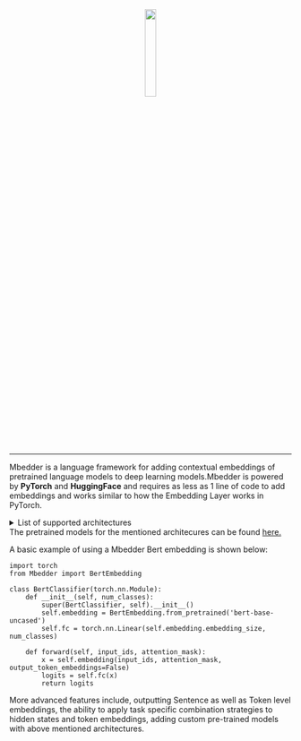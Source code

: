<div align="center">
<img src="https://user-images.githubusercontent.com/13309365/90921051-0885f480-e3af-11ea-9fbc-3e45e2bcc4b7.jpg" width="20%"/>
</div>

---
Mbedder is a language framework for adding contextual embeddings of pretrained language models to deep learning models.Mbedder is powered by <b>PyTorch</b> and <b>HuggingFace</b> and requires as less as 1 line of code to add embeddings and works similar to how the Embedding Layer works in PyTorch.

<details><summary>List of supported architectures</summary><p>
    - **Bert**
    - **XLNet**
    - **Albert**
    - **TransfoXL**
    - **DistilBert**
    - **Roberta**
    - **XLM**
    - **XLMRoberta**
    - **GPT**
    - **GPT2**
    - **Flaubert**
</p></details>
The pretrained models for the mentioned architecures can be found <a href='https://huggingface.co/transformers/pretrained_models.html'>here.</a>

A basic example of using a Mbedder Bert embedding is shown below:
```
import torch
from Mbedder import BertEmbedding

class BertClassifier(torch.nn.Module):
    def __init__(self, num_classes):
        super(BertClassifier, self).__init__()
        self.embedding = BertEmbedding.from_pretrained('bert-base-uncased')
        self.fc = torch.nn.Linear(self.embedding.embedding_size, num_classes)
    
    def forward(self, input_ids, attention_mask):
        x = self.embedding(input_ids, attention_mask, output_token_embeddings=False)
        logits = self.fc(x)
        return logits

```

More advanced features include, outputting Sentence as well as Token level embeddings, the ability to apply task specific combination strategies to hidden states and token embeddings, adding custom pre-trained models with above mentioned architectures.




